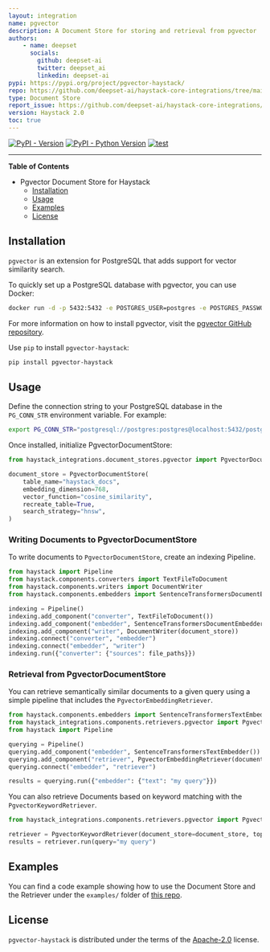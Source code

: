 ```yaml
---
layout: integration
name: pgvector
description: A Document Store for storing and retrieval from pgvector
authors:
    - name: deepset
      socials:
        github: deepset-ai
        twitter: deepset_ai
        linkedin: deepset-ai
pypi: https://pypi.org/project/pgvector-haystack/
repo: https://github.com/deepset-ai/haystack-core-integrations/tree/main/integrations/pgvector
type: Document Store
report_issue: https://github.com/deepset-ai/haystack-core-integrations/issues
version: Haystack 2.0
toc: true
---
```


[![PyPI - Version](https://img.shields.io/pypi/v/pgvector-haystack.svg)](https://pypi.org/project/pgvector-haystack/)
[![PyPI - Python Version](https://img.shields.io/pypi/pyversions/pgvector-haystack.svg)](https://pypi.org/project/pgvector-haystack/)
[![test](https://github.com/deepset-ai/haystack-core-integrations/actions/workflows/pgvector.yml/badge.svg)](https://github.com/deepset-ai/haystack-core-integrations/actions/workflows/pgvector.yml)

-----

**Table of Contents**

- Pgvector Document Store for Haystack
  - [Installation](#installation)
  - [Usage](#usage)
  - [Examples](#examples)
  - [License](#license)

## Installation
`pgvector` is an extension for PostgreSQL that adds support for vector similarity search.

To quickly set up a PostgreSQL database with pgvector, you can use Docker:
```bash
docker run -d -p 5432:5432 -e POSTGRES_USER=postgres -e POSTGRES_PASSWORD=postgres -e POSTGRES_DB=postgres ankane/pgvector
```

For more information on how to install pgvector, visit the [pgvector GitHub repository](https://github.com/pgvector/pgvector).

Use `pip` to install `pgvector-haystack`:
```bash
pip install pgvector-haystack
```
## Usage

Define the connection string to your PostgreSQL database in the `PG_CONN_STR` environment variable. For example:
```bash
export PG_CONN_STR="postgresql://postgres:postgres@localhost:5432/postgres"
````

Once installed, initialize PgvectorDocumentStore:

```python
from haystack_integrations.document_stores.pgvector import PgvectorDocumentStore

document_store = PgvectorDocumentStore(
    table_name="haystack_docs",
    embedding_dimension=768,
    vector_function="cosine_similarity",
    recreate_table=True,
    search_strategy="hnsw",
)
```

### Writing Documents to PgvectorDocumentStore
To write documents to `PgvectorDocumentStore`, create an indexing Pipeline.

```python
from haystack import Pipeline
from haystack.components.converters import TextFileToDocument
from haystack.components.writers import DocumentWriter
from haystack.components.embedders import SentenceTransformersDocumentEmbedder

indexing = Pipeline()
indexing.add_component("converter", TextFileToDocument())
indexing.add_component("embedder", SentenceTransformersDocumentEmbedder())
indexing.add_component("writer", DocumentWriter(document_store))
indexing.connect("converter", "embedder")
indexing.connect("embedder", "writer")
indexing.run({"converter": {"sources": file_paths}})
```

### Retrieval from PgvectorDocumentStore
You can retrieve semantically similar documents to a given query using a simple pipeline that includes the `PgvectorEmbeddingRetriever`.

```python
from haystack.components.embedders import SentenceTransformersTextEmbedder
from haystack_integrations.components.retrievers.pgvector import PgvectorEmbeddingRetriever
from haystack import Pipeline

querying = Pipeline()
querying.add_component("embedder", SentenceTransformersTextEmbedder())
querying.add_component("retriever", PgvectorEmbeddingRetriever(document_store=document_store, top_k=3))
querying.connect("embedder", "retriever")

results = querying.run({"embedder": {"text": "my query"}})
```

You can also retrieve Documents based on keyword matching with the `PgvectorKeywordRetriever`.

```python
from haystack_integrations.components.retrievers.pgvector import PgvectorKeywordRetriever

retriever = PgvectorKeywordRetriever(document_store=document_store, top_k=3))
results = retriever.run(query="my query")
```

## Examples
You can find a code example showing how to use the Document Store and the Retriever under the `examples/` folder of [this repo](https://github.com/deepset-ai/haystack-core-integrations/tree/main/integrations/pgvector).

## License

`pgvector-haystack` is distributed under the terms of the [Apache-2.0](https://spdx.org/licenses/Apache-2.0.html) license.
